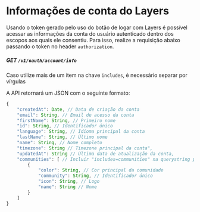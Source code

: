 # Informações de conta do Layers

Usando o token gerado pelo uso do botão de logar com Layers é possível acessar as informações da conta do usuário autenticado dentro dos escopos aos quais ele consentiu. Para isso, realize a requisição abaixo passando o token no header `authorization`.

##### **GET** `/v1/oauth/account/info`
Caso utilize mais de um item na chave `includes`, é necessário separar por vírgulas

A API retornará um JSON com o seguinte formato:

```js
{
    "createdAt": Date, // Data de criação da conta
    "email": String, // Email de acesso da conta
    "firstName": String, // Primeiro nome
    "id": String, // Identificador único
    "language": String, // Idioma principal da conta
    "lastName": String, // Último nome
    "name": String, // Nome completo
    "timezone": String // Timezone principal da conta",
    "updatedAt": String // Última data de atualização da conta,
    "communities": [ // Incluir "includes=communities" na querystring para ter acesso
        {
            "color": String, // Cor principal da comunidade
            "community": String, // Identificador único
            "icon": String, // Logo
            "name": String // Nome
        }
    ]
}
```